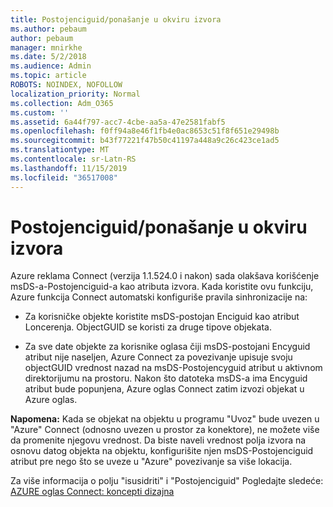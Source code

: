 ```yaml
---
title: Postojenciguid/ponašanje u okviru izvora
ms.author: pebaum
author: pebaum
manager: mnirkhe
ms.date: 5/2/2018
ms.audience: Admin
ms.topic: article
ROBOTS: NOINDEX, NOFOLLOW
localization_priority: Normal
ms.collection: Adm_O365
ms.custom: ''
ms.assetid: 6a44f797-acc7-4cbe-aa5a-47e2581fabf5
ms.openlocfilehash: f0ff94a8e46f1fb4e0ac8653c51f8f651e29498b
ms.sourcegitcommit: b43f77221f47b50c41197a448a9c26c423ce1ad5
ms.translationtype: MT
ms.contentlocale: sr-Latn-RS
ms.lasthandoff: 11/15/2019
ms.locfileid: "36517008"
---
```

# <a name="consistencyguid--sourceanchor-behavior"></a>Postojenciguid/ponašanje u okviru izvora

Azure reklama Connect (verzija 1.1.524.0 i nakon) sada olakšava korišćenje msDS-a-Postojenciguid-a kao atributa izvora. Kada koristite ovu funkciju, Azure funkcija Connect automatski konfiguriše pravila sinhronizacije na:
  
- Za korisničke objekte koristite msDS-postojan Enciguid kao atribut Loncerenja. ObjectGUID se koristi za druge tipove objekata.
    
- Za sve date objekte za korisnike oglasa čiji msDS-postojani Encyguid atribut nije naseljen, Azure Connect za povezivanje upisuje svoju objectGUID vrednost nazad na msDS-Postojencyguid atribut u aktivnom direktorijumu na prostoru. Nakon što datoteka msDS-a ima Encyguid atribut bude popunjena, Azure oglas Connect zatim izvozi objekat u Azure oglas.
    
 **Napomena:** Kada se objekat na objektu u programu "Uvoz" bude uvezen u "Azure" Connect (odnosno uvezen u prostor za konektore), ne možete više da promenite njegovu vrednost. Da biste naveli vrednost polja izvora na osnovu datog objekta na objektu, konfigurišite njen msDS-Postojenciguid atribut pre nego što se uveze u "Azure" povezivanje sa više lokacija. 
  
Za više informacija o polju "isusidriti" i "Postojenciguid" Pogledajte sledeće: [AZURE oglas Connect: koncepti dizajna](https://docs.microsoft.com/azure/active-directory/connect/active-directory-aadconnect-design-concepts)
  


